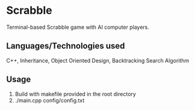 # Scrabble
Terminal-based Scrabble game with AI computer players.

## Languages/Technologies used
C++, Inheritance, Object Oriented Design, Backtracking Search Algorithm

## Usage
1. Build with makefile provided in the root directory
2. ./main.cpp config/config.txt
